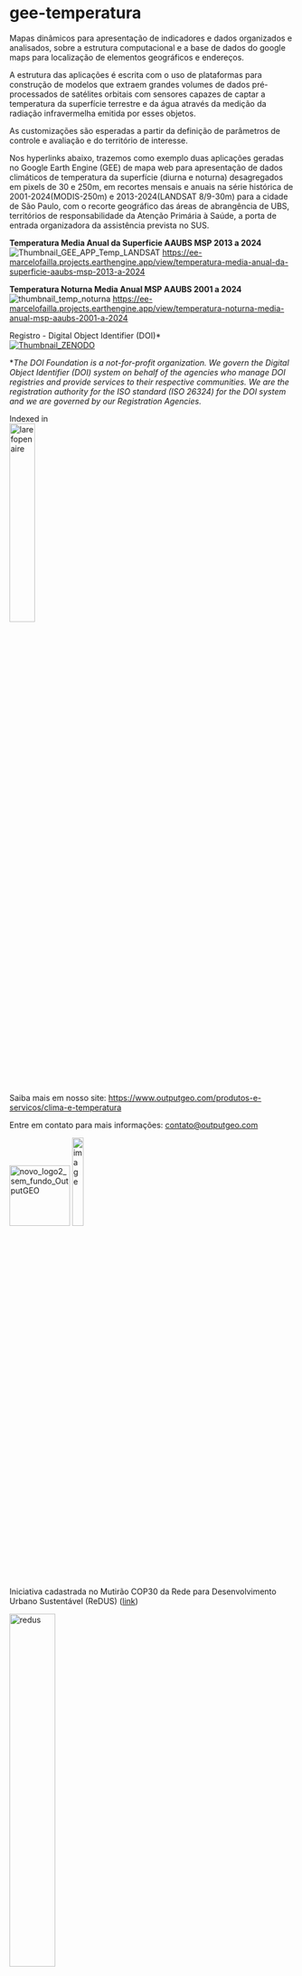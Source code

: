 # gee-temperatura

Mapas dinâmicos para apresentação de indicadores e dados organizados e analisados, sobre a estrutura computacional e a base de dados do google maps para localização de elementos geográficos e endereços.

A estrutura das aplicações é escrita com o uso de plataformas para construção de modelos que extraem grandes volumes de dados pré-processados de satélites orbitais com sensores capazes de captar a temperatura da superfície terrestre e da água através da medição da radiação infravermelha emitida por esses objetos.

As customizações são esperadas a partir da definição de parâmetros de controle e avaliação e do território de interesse.

Nos hyperlinks abaixo, trazemos como exemplo duas aplicações geradas no Google Earth Engine (GEE) de mapa web para apresentação de dados climáticos de temperatura da superfície (diurna e noturna) desagregados em pixels de 30 e 250m, em recortes mensais e anuais na série histórica de 2001-2024(MODIS-250m) e 2013-2024(LANDSAT 8/9-30m) para a cidade de São Paulo, com o recorte geográfico das áreas de abrangência de UBS, territórios de responsabilidade da Atenção Primária à Saúde, a porta de entrada organizadora da assistência prevista no SUS.


**Temperatura Media Anual da Superficie AAUBS MSP 2013 a 2024**
![Thumbnail_GEE_APP_Temp_LANDSAT](https://github.com/user-attachments/assets/92d135fa-6465-4d7f-b6b9-efbe6b2b519c)
https://ee-marcelofailla.projects.earthengine.app/view/temperatura-media-anual-da-superficie-aaubs-msp-2013-a-2024



**Temperatura Noturna Media Anual MSP AAUBS 2001 a 2024**
![thumbnail_temp_noturna](https://github.com/user-attachments/assets/d4841172-d4a3-42cb-a6cc-267bdabbe1f0)
https://ee-marcelofailla.projects.earthengine.app/view/temperatura-noturna-media-anual-msp-aaubs-2001-a-2024



Registro - Digital Object Identifier (DOI)*\
[![Thumbnail_ZENODO](https://zenodo.org/badge/DOI/10.5281/zenodo.17057787.svg)](https://doi.org/10.5281/zenodo.17057787)

**The DOI Foundation is a not-for-profit organization. We govern the Digital Object Identifier (DOI) system on behalf of the agencies who manage DOI registries and provide services to their respective communities. We are the registration authority for the ISO standard (ISO 26324) for the DOI system and we are governed by our Registration Agencies.*

Indexed in\
[<img width="30%" alt="larefopenaire" src="https://github.com/user-attachments/assets/03f136bb-2114-4f62-ab36-f9025b7e7d65" />](https://explore.openaire.eu/search/result?pid=10.5281%2Fzenodo.17057787)



Saiba mais em nosso site: https://www.outputgeo.com/produtos-e-servicos/clima-e-temperatura

Entre em contato para mais informações: contato@outputgeo.com



<img width="107"  alt="novo_logo2_sem_fundo_OutputGEO" src="https://github.com/user-attachments/assets/58726954-ceb4-4ecd-aaf2-247f6b097cdf" /> <img width="20%" alt="image" src="https://github.com/user-attachments/assets/9fd8b970-1782-404d-9c81-313abe73dbbc" />

Iniciativa cadastrada no Mutirão COP30 da Rede para Desenvolvimento Urbano Sustentável (ReDUS) ([link](https://www.redus.org.br/a/ini_sub?d=7b227375626d697373696f6e4964223a2263386262643730662d653732652d343965302d616336352d306465663563613132373931222c227375626d697373696f6e436f6465223a2264623631616231362d626161652d346364392d383634332d393265623861393431333735227d&lang=pt))

<img width="40%"  alt="redus" src="https://www.redus.org.br/redus_logo.png" />

